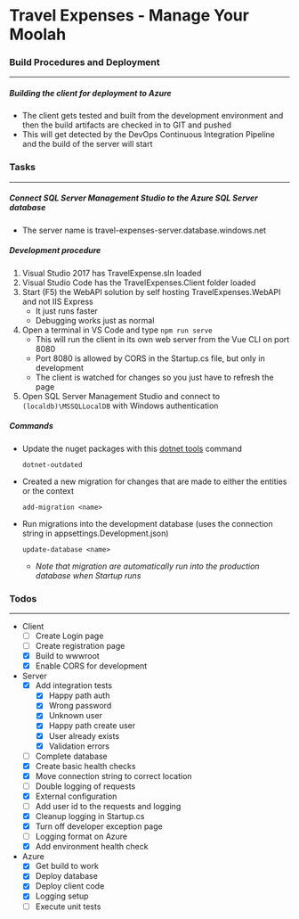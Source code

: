 # Travel Expenses - Manage Your Moolah
### Build Procedures and Deployment
---
##### Building the client for deployment to Azure
- The client gets tested and built from the development environment and then the build artifacts are checked in to GIT and pushed
- This will get detected by the DevOps Continuous Integration Pipeline and the build of the server will start
### Tasks
---
##### Connect SQL Server Management Studio to the Azure SQL Server database
- The server name is travel-expenses-server.database.windows.net

##### Development procedure
1. Visual Studio 2017 has TravelExpense.sln loaded
2. Visual Studio Code has the TravelExpenses.Client folder loaded
3. Start (F5) the WebAPI solution by self hosting TravelExpenses.WebAPI and not IIS Express
   - It just runs faster
   - Debugging works just as normal
4. Open a terminal in VS Code and type `npm run serve`
   - This will run the client in its own web server from the Vue CLI on port 8080
   - Port 8080 is allowed by CORS in the Startup.cs file, but only in development
   - The client is watched for changes so you just have to refresh the page
5. Open SQL Server Management Studio and connect to `(localdb)\MSSQLLocalDB` with Windows authentication

##### Commands
- Update the nuget packages with this [dotnet tools](https://github.com/natemcmaster/dotnet-tools) command
    ```
    dotnet-outdated
    ```
- Created a new migration for changes that are made to either the entities or the context
    ```
    add-migration <name>
    ```
- Run migrations into the development database (uses the connection string in appsettings.Development.json)
    ```
    update-database <name>
    ```
    - *Note that migration are automatically run into the production database when Startup runs*
### Todos
---
- Client
  - [ ] Create Login page
  - [ ] Create registration page
  - [x] Build to wwwroot
  - [x] Enable CORS for development
- Server
  - [x] Add integration tests
    - [x] Happy path auth
    - [x] Wrong password
    - [x] Unknown user
    - [x] Happy path create user
    - [x] User already exists
    - [x] Validation errors
  - [ ] Complete database
  - [x] Create basic health checks
  - [x] Move connection string to correct location
  - [ ] Double logging of requests
  - [x] External configuration
  - [ ] Add user id to the requests and logging
  - [x] Cleanup logging in Startup.cs
  - [x] Turn off developer exception page
  - [ ] Logging format on Azure
  - [x] Add environment health check
- Azure
  - [x] Get build to work
  - [x] Deploy database
  - [x] Deploy client code
  - [x] Logging setup
  - [ ] Execute unit tests